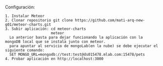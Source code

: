 Configuración:

    1. Instalar Meteor
    2. Clonar repositorio git clone https://github.com/mati-arq-new-g01/meteor-charts.git
    3. Subir aplicación: cd meteor-charts
                         meteor
      Lo anterior basta para dejar funcionando la aplicación con la mongoDB local que se instala junto con meteor.
      para apuntar al servicio de mongoLab(en la nube) se debe ejecutar el siguiente comando:
      SET MONGO_URL=mongodb://test:test@ds015478.mlab.com:15478/pets
    4. Probar aplicación en http://localhost:3000
